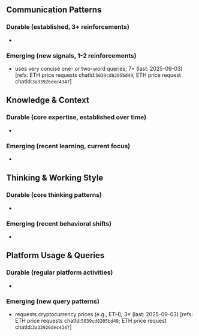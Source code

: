 ## Communication Patterns
### Durable (established, 3+ reinforcements)
-

### Emerging (new signals, 1-2 reinforcements)
- uses very concise one- or two-word queries; 7× (last: 2025-09-03) [refs: ETH price requests chatId:`5039cd8205bd49`; ETH price request chatId:`3a33926dec4347`]

## Knowledge & Context
### Durable (core expertise, established over time)
-

### Emerging (recent learning, current focus)
-

## Thinking & Working Style
### Durable (core thinking patterns)
-

### Emerging (recent behavioral shifts)
-

## Platform Usage & Queries
### Durable (regular platform activities)
-

### Emerging (new query patterns)
- requests cryptocurrency prices (e.g., ETH); 3× (last: 2025-09-03) [refs: ETH price requests chatId:`5039cd8205bd49`; ETH price request chatId:`3a33926dec4347`]